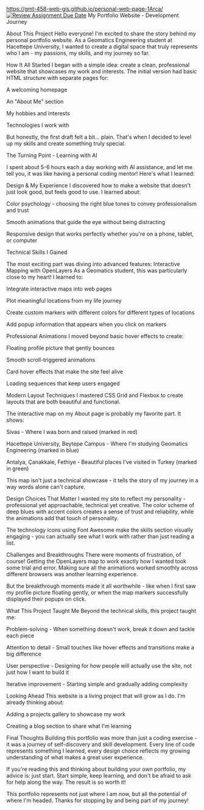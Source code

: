https://gmt-458-web-gis.github.io/personal-web-page-1Arca/
[![Review Assignment Due Date](https://classroom.github.com/assets/deadline-readme-button-22041afd0340ce965d47ae6ef1cefeee28c7c493a6346c4f15d667ab976d596c.svg)](https://classroom.github.com/a/7C3xAGjq)
My Portfolio Website - Development Journey

 About This Project
Hello everyone! I'm excited to share the story behind my personal portfolio website. As a Geomatics Engineering student at Hacettepe University, I wanted to create a digital space that truly represents who I am - my passions, my skills, and my journey so far.

How It All Started
I began with a simple idea: create a clean, professional website that showcases my work and interests. The initial version had basic HTML structure with separate pages for:

A welcoming homepage

An "About Me" section

My hobbies and interests

Technologies I work with

But honestly, the first draft felt a bit... plain. That's when I decided to level up my skills and create something truly special.

 
 
 The Turning Point - Learning with AI

I spent about 5-6 hours each a day  working with AI assistance, and let me tell you, it was like having a personal coding mentor! Here's what I learned:




Design & My Experience
I discovered how to make a website that doesn't just look good, but feels good to use. I learned about:

Color psychology - choosing the right blue tones to convey professionalism and trust

Smooth animations that guide the eye without being distracting

Responsive design that works perfectly whether you're on a phone, tablet, or computer



Technical Skills I Gained

The most exciting part was diving into advanced features:
Interactive Mapping with OpenLayers
As a Geomatics student, this was particularly close to my heart! I learned to:

Integrate interactive maps into web pages

Plot meaningful locations from my life journey

Create custom markers with different colors for different types of locations

Add popup information that appears when you click on markers


Professional Animations
I moved beyond basic hover effects to create:

Floating profile picture that gently bounces

Smooth scroll-triggered animations

Card hover effects that make the site feel alive

Loading sequences that keep users engaged


Modern Layout Techniques
I mastered CSS Grid and Flexbox to create layouts that are both beautiful and functional.

The interactive map on my About page is probably my favorite part. It shows:

 Sivas - Where I was born and raised (marked in red)

 Hacettepe University, Beytepe Campus - Where I'm studying Geomatics Engineering (marked in blue)

 Antalya, Çanakkale, Fethiye - Beautiful places I've visited in Turkey (marked in green)

This map isn't just a technical showcase - it tells the story of my journey in a way words alone can't capture.


Design Choices That Matter
I wanted my site to reflect my personality - professional yet approachable, technical yet creative. The color scheme of deep blues with accent colors creates a sense of trust and reliability, while the animations add that touch of personality.

The technology icons using Font Awesome make the skills section visually engaging - you can actually see what I work with rather than just reading a list.

Challenges and Breakthroughs
There were moments of frustration, of course! Getting the OpenLayers map to work exactly how I wanted took some trial and error. Making sure all the animations worked smoothly across different browsers was another learning experience.

But the breakthrough moments made it all worthwhile - like when I first saw my profile picture floating gently, or when the map markers successfully displayed their popups on click.



What This Project Taught Me
Beyond the technical skills, this project taught me:

Problem-solving - When something doesn't work, break it down and tackle each piece

Attention to detail - Small touches like hover effects and transitions make a big difference

User perspective - Designing for how people will actually use the site, not just how I want to build it

Iterative improvement - Starting simple and gradually adding complexity



Looking Ahead
This website is a living project that will grow as I do. I'm already thinking about:

Adding a projects gallery to showcase my work

Creating a blog section to share what I'm learning



Final Thoughts
Building this portfolio was more than just a coding exercise - it was a journey of self-discovery and skill development. Every line of code represents something I learned, every design choice reflects my growing understanding of what makes a great user experience.

If you're reading this and thinking about building your own portfolio, my advice is: just start. Start simple, keep learning, and don't be afraid to ask for help along the way. The result is so worth it!

This portfolio represents not just where I am now, but all the potential of where I'm headed. Thanks for stopping by and being part of my journey!

